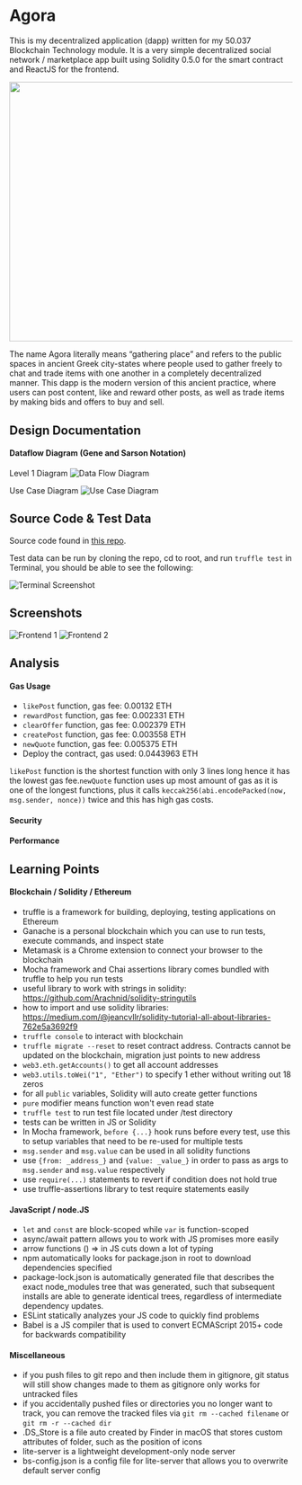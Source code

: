 # Agora
This is my decentralized application (dapp) written for my 50.037 Blockchain Technology module. It is a very simple decentralized social network / marketplace app built using Solidity 0.5.0 for the smart contract and ReactJS for the frontend.   
<p align="center">
<img src="https://github.com/aidenchia/dapp/blob/master/public/agora.jpg" width="700" height="462.5">
</p>
The name Agora literally means “gathering place” and refers to the public spaces in ancient Greek city-states where people used to gather freely to chat and trade items with one another in a completely decentralized manner. This dapp is the modern version of this ancient practice, where users can post content, like and reward other posts, as well as trade items by making bids and offers to buy and sell. 

## Design Documentation

#### Dataflow Diagram (Gene and Sarson Notation)
Level 1 Diagram
![Data Flow Diagram](https://github.com/aidenchia/dapp/blob/master/public/DFD_level1.png)

Use Case Diagram
![Use Case Diagram](https://github.com/aidenchia/dapp/blob/master/public/UCD.png)

## Source Code & Test Data
Source code found in [this repo](https://github.com/aidenchia/dapp.git).  

Test data can be run by cloning the repo, cd to root, and run `truffle test` in Terminal, you should be able to see the following:  

![Terminal Screenshot](https://github.com/aidenchia/dapp/blob/master/public/truffletest.png)

## Screenshots 
![Frontend 1](https://github.com/aidenchia/dapp/blob/master/public/UI1.png)
![Frontend 2](https://github.com/aidenchia/dapp/blob/master/public/UI2.png)

## Analysis

#### Gas Usage
* `likePost` function, gas fee: 0.00132 ETH
* `rewardPost` function, gas fee: 0.002331 ETH
* `clearOffer` function, gas fee: 0.002379 ETH
* `createPost` function, gas fee: 0.003558 ETH 
* `newQuote` function, gas fee: 0.005375 ETH 
* Deploy the contract, gas used: 0.0443963 ETH  

`likePost` function is the shortest function with only 3 lines long hence it has the lowest gas fee.`newQuote` function uses up most amount of gas as it is one of the longest functions, plus it calls `keccak256(abi.encodePacked(now, msg.sender, nonce))` twice and this has high gas costs.

#### Security

#### Performance

## Learning Points

#### Blockchain / Solidity / Ethereum
* truffle is a framework for building, deploying, testing applications on Ethereum
* Ganache is a personal blockchain which you can use to run tests, execute commands, and inspect state
* Metamask is a Chrome extension to connect your browser to the blockchain
* Mocha framework and Chai assertions library comes bundled with truffle to help you run tests
* useful library to work with strings in solidity: https://github.com/Arachnid/solidity-stringutils 
* how to import and use solidity libraries: https://medium.com/@jeancvllr/solidity-tutorial-all-about-libraries-762e5a3692f9
* `truffle console` to interact with blockchain
* `truffle migrate --reset` to reset contract address. Contracts cannot be updated on the blockchain, migration just points to new address
* `web3.eth.getAccounts()` to get all account addresses
* `web3.utils.toWei("1", "Ether")` to specify 1 ether without writing out 18 zeros
* for all `public` variables, Solidity will auto create getter functions 
* `pure` modifier means function won't even read state
* `truffle test` to run test file located under /test directory
* tests can be written in JS or Solidity
* In Mocha framework, `before {...}` hook runs before every test, use this to setup variables that need to be re-used for multiple tests
* `msg.sender` and `msg.value` can be used in all solidity functions
* use `{from: _address_}` and `{value: _value_}` in order to pass as args to `msg.sender` and `msg.value` respectively
* use `require(...)` statements to revert if condition does not hold true
* use truffle-assertions library to test require statements easily

#### JavaScript / node.JS
* `let` and `const` are block-scoped while `var` is function-scoped
* async/await pattern allows you to work with JS promises more easily
* arrow functions () => in JS cuts down a lot of typing
* npm automatically looks for package.json in root to download dependencies specified
* package-lock.json is automatically generated file that describes the exact node_modules tree that was generated, such that subsequent installs are able to generate identical trees, regardless of intermediate dependency updates.
* ESLint statically analyzes your JS code to quickly find problems
* Babel is a JS compiler that is used to convert ECMAScript 2015+ code for backwards compatibility

#### Miscellaneous
* if you push files to git repo and then include them in gitignore, git status will still show changes made to them as gitignore only works for untracked files 
* if you accidentally pushed files or directories you no longer want to track, you can remove the tracked files via `git rm --cached filename` or `git rm -r --cached dir`
* .DS_Store is a file auto created by Finder in macOS that stores custom attributes of folder, such as the position of icons
* lite-server is a lightweight development-only node server
* bs-config.json is a config file for lite-server that allows you to overwrite default server config 
